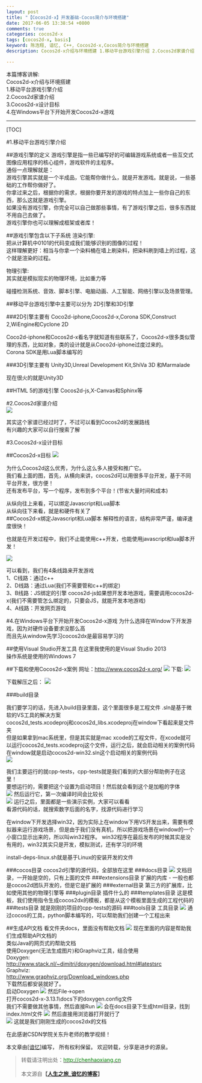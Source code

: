 ```yaml
---
layout: post
title: "【Cocos2d-x】开发基础-Cocos简介与环境搭建"
date: 2017-06-05 13:38:54 +0800
comments: true
categories: cocos2d-x
tags: [cocos2d-x, basis]
keyword: 陈浩翔, 谙忆, C++, Cocos2d-x,Cocos简介与环境搭建
description: Cocos2d-x介绍与环境搭建 1.移动平台游戏引擎介绍 2.Cocos2d家谱介绍 3.Cocos2d-x设计目标 4.在Windows平台下开始开发Cocos2d-x游戏

---
```


本篇博客讲解:  
Cocos2d-x介绍与环境搭建  
1.移动平台游戏引擎介绍  
2.Cocos2d家谱介绍  
3.Cocos2d-x设计目标  
4.在Windows平台下开始开发Cocos2d-x游戏

<!-- more -->
----------
[TOC]

#1.移动平台游戏引擎介绍  

##游戏引擎的定义
游戏引擎是指一些已编写好的可编辑游戏系统或者一些互交式图像应用程序的核心组件，游戏软件的主程序。  
通俗一点理解就是：  
游戏引擎其实就是一个半成品，它能帮你做什么，就是开发游戏。就是说，一些基础的工作帮你做好了。  
你拿过来之后，根据你的需求，根据你要开发的游戏的特点加上一些你自己的东西，那么这就是游戏引擎。  
如果没有游戏引擎，你完全可以自己做那些事情，有了游戏引擎之后，很多东西就不用自己去做了。  
游戏引擎你也可以理解成框架或者库！  

##游戏引擎包含以下子系统
渲染引擎:  
把从计算机中0101的代码变成我们能够识别的图像的过程！  
这样理解更好：相当与你拿一个染料桶在墙上刷染料，把染料刷到墙上的过程，这个就是渲染的过程。

物理引擎:  
其实就是模拟现实的物理环境，比如重力等  

碰撞检测系统、音效、脚本引擎、电脑动画、人工智能、网络引擎以及场景管理。

##移动平台游戏引擎中主要可以分为 
2D引擎和3D引擎

###2D引擎主要有
Coco2d-iphone,Cocos2d-x,Corona SDK,Construct 2,WiEngine和Cyclone 2D

Coco2d-iphone和Cocos2d-x看名字就知道有些联系了，Cocos2d-x很多类似管理的东西，比如对象，类的设计就是从Coco2d-iphone过度过来的。  
Corona SDK是用Lua脚本编写的  

###3D引擎主要有
Unity3D,Unreal Development Kit,ShiVa 3D 和Marmalade

现在很火的就是Unity3D  

##HTML 5的游戏引擎
Cocos2d-js,X-Canvas和Sphinx等

#2.Cocos2d家谱介绍  
![](http://i.imgur.com/yeghXaA.png)

其实这个家谱已经过时了，不过可以看到Cocos2d的发展路线  
有兴趣的大家可以自行搜索了解  

#3.Cocos2d-x设计目标 

##Cocos2d-x目标
![](http://i.imgur.com/ORpTwbq.png)

为什么Cocos2d这么优秀，为什么这么多人接受和推广它。  
我们看上面的图，首先，从横向来讲，cocos2d可以用很多平台开发，基于不同平台开发，很方便！  
还有发布平台，写一个程序，发布到多个平台！(节省大量时间和成本)  

从纵向往上来看，可以绑定Javascript和Lua脚本  
从纵向往下来看，就是和硬件有关了  
##Cocos2d-x绑定Javascript和Lua脚本
解释性的语言，结构非常严谨，编译速度很快！  

也就是在开发过程中，我们不止能使用c++开发，也能使用javascript和lua脚本开发！  

![](http://i.imgur.com/40Xt1bX.png)

可以看到，我们有4条线路来开发游戏  
1、C线路：通过c++  
2、D线路：通过Lua(我们不需要管和c++的绑定)  
3、B线路：JS绑定的引擎 cocos2d-js如果想开发本地游戏，需要调用cocos2d-x(我们不需要管怎么绑定的，只要会JS，就能开发本地游戏)  
4、A线路：开发网页游戏  

#4.在Windows平台下开始开发Cocos2d-x游戏
为什么选择在Window下开发游戏，因为对硬件设备要求没那么高  
而且先从window先学习cocos2dx是最容易学习的  
  
##使用Visual Studio开发工具
在这里我使用的是Visual Studio 2013  
操作系统是使用的Windows 7  

##下载和使用Cocos2d-x案例
网址：http://www.cocos2d-x.org/
![](http://i.imgur.com/2GQ3y9p.png)
下载:
![](http://i.imgur.com/vnnItnl.png)

下载解压之后：
![](http://i.imgur.com/aZAgVPh.png)

###build目录

我们要学习的话，先进入build目录里面，这个里面很多是工程文件 
.sln是基于微软的VS工具的解决方案  
 cocos2d_tests.xcodeproj和cocos2d_libs.xcodeproj在window下看起来是文件夹  
但是如果拿到mac系统里，但是其实就是mac xcode的工程文件，在xcode就可以运行cocos2d_tests.xcodeproj这个文件，运行之后，就会启动相关的案例代码  
在window就是启动cocos2d-win32.sln这个启动相关的案例代码  
![](http://i.imgur.com/kxLbiVg.png)

我们主要运行的就cpp-tests，cpp-tests就是我们看到的大部分帮助例子在这里！  
要想运行的，需要把这个设置为启动项目！然后就会看到这个是加粗的字体  
![](http://i.imgur.com/vHP1ovd.png)
然后运行它，第一次编译时间会比较长  
![](http://i.imgur.com/N6iotba.png)
运行之后，里面都是一些演示实例，大家可以看看  
看源代码的话，就搜索数字后面的名字，找源代码进行学习  

在window下开发选择win32，因为实际上在window下用VS开发出来，需要有模拟器来运行游戏场景，但是由于我们没有真机，所以把游戏场景在window的一个小窗口显示出来的，所以叫win32程序。
win32程序在最后发布的时候其实是没有用的，win32其实只是开发，模拟测试，还有学习的环境  

install-deps-linux.sh就是基于Linux的安装开发的文件    

###cocos目录
cocos2d引擎的源代码，全部放在这里
###docs目录
![](http://i.imgur.com/Wsl7Xmr.png)
文档目录，一开始是空的，只有上面的文件
###extensions目录
扩展的内库 - 一般也都是cocos2d团队开发的，但是它是扩展的
###external目录
第三方的扩展库，比如使用其他的物理引擎等
###plugin目录
插件什么的
###templates目录
这是模板，我们使用指令生成cocos2dx的模板，都是从这个模板里面生成的工程代码的  
###tests目录
就是刚刚的项目的cpp-tests的源码
###tools目录
工具目录
![](http://i.imgur.com/0gjch9N.png)
通过cocos的工具，python脚本编写的，可以帮助我们创建一个工程出来  

##生成API文档
看文件夹docs，里面没有帮助文档
![](http://i.imgur.com/kGgdSMr.png)
现在里面的内容是帮助我们生成帮助API文档的  
类似Java的网页式的帮助文档  
使用Doxygen(无法生成图片)和Graphviz工具，结合使用  
Doxygen:  
http://www.stack.nl/~dimitri/doxygen/download.html#latestsrc  
Graphviz:  
http://www.graphviz.org/Download_windows.php  
下载然后都安装就好了。  
启动Doxygen
![](http://i.imgur.com/4DEtFRw.png)
然后File->open  
打开cocos2d-x-3.13.1\docs下的doxygen.config文件  
我们不需要做其他事情，然后直接Run
![](http://i.imgur.com/Kdr1MRs.png)
会在docs目录下生成html目录，找到index.html文件
![](http://i.imgur.com/NmTwVH6.png)
然后直接用浏览器打开就行了  
![](http://i.imgur.com/8m5aul3.png)
这就是我们刚刚生成的cocos2dx的文档  

在此感谢CSDN学院关东升老师的教学视频！

本文章由<a href="http://chenhaoxiang.cn/">[谙忆]</a>编写， 所有权利保留。 
欢迎转载，分享是进步的源泉。
<blockquote cite='陈浩翔'>
<p background-color='#D3D3D3'>转载请注明出处：<a href='http://chenhaoxiang.cn'><font color="green">http://chenhaoxiang.cn</font></a><br><br>
本文源自<strong>【<a href='http://chenhaoxiang.cn' target='_blank'>人生之旅_谙忆的博客</a>】</strong></p>
</blockquote>
